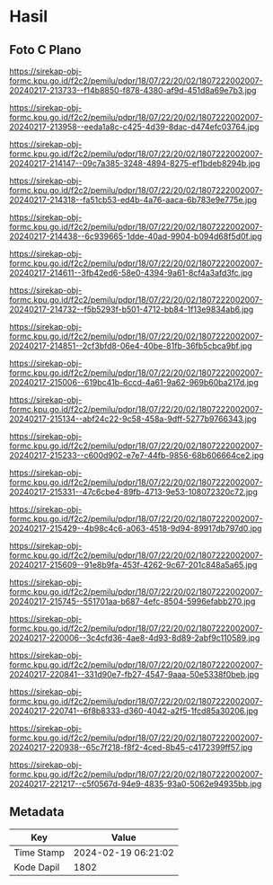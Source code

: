 # Hasil

## Foto C Plano

https://sirekap-obj-formc.kpu.go.id/f2c2/pemilu/pdpr/18/07/22/20/02/1807222002007-20240217-213733--f14b8850-f878-4380-af9d-451d8a69e7b3.jpg

https://sirekap-obj-formc.kpu.go.id/f2c2/pemilu/pdpr/18/07/22/20/02/1807222002007-20240217-213958--eeda1a8c-c425-4d39-8dac-d474efc03764.jpg

https://sirekap-obj-formc.kpu.go.id/f2c2/pemilu/pdpr/18/07/22/20/02/1807222002007-20240217-214147--09c7a385-3248-4894-8275-ef1bdeb8294b.jpg

https://sirekap-obj-formc.kpu.go.id/f2c2/pemilu/pdpr/18/07/22/20/02/1807222002007-20240217-214318--fa51cb53-ed4b-4a76-aaca-6b783e9e775e.jpg

https://sirekap-obj-formc.kpu.go.id/f2c2/pemilu/pdpr/18/07/22/20/02/1807222002007-20240217-214438--6c939665-1dde-40ad-9904-b094d68f5d0f.jpg

https://sirekap-obj-formc.kpu.go.id/f2c2/pemilu/pdpr/18/07/22/20/02/1807222002007-20240217-214611--3fb42ed6-58e0-4394-9a61-8cf4a3afd3fc.jpg

https://sirekap-obj-formc.kpu.go.id/f2c2/pemilu/pdpr/18/07/22/20/02/1807222002007-20240217-214732--f5b5293f-b501-4712-bb84-1f13e9834ab6.jpg

https://sirekap-obj-formc.kpu.go.id/f2c2/pemilu/pdpr/18/07/22/20/02/1807222002007-20240217-214851--2cf3bfd8-06e4-40be-81fb-36fb5cbca9bf.jpg

https://sirekap-obj-formc.kpu.go.id/f2c2/pemilu/pdpr/18/07/22/20/02/1807222002007-20240217-215006--619bc41b-6ccd-4a61-9a62-969b60ba217d.jpg

https://sirekap-obj-formc.kpu.go.id/f2c2/pemilu/pdpr/18/07/22/20/02/1807222002007-20240217-215134--abf24c22-9c58-458a-9dff-5277b9766343.jpg

https://sirekap-obj-formc.kpu.go.id/f2c2/pemilu/pdpr/18/07/22/20/02/1807222002007-20240217-215233--c600d902-e7e7-44fb-9856-68b606664ce2.jpg

https://sirekap-obj-formc.kpu.go.id/f2c2/pemilu/pdpr/18/07/22/20/02/1807222002007-20240217-215331--47c6cbe4-89fb-4713-9e53-108072320c72.jpg

https://sirekap-obj-formc.kpu.go.id/f2c2/pemilu/pdpr/18/07/22/20/02/1807222002007-20240217-215429--4b98c4c6-a063-4518-9d94-89917db797d0.jpg

https://sirekap-obj-formc.kpu.go.id/f2c2/pemilu/pdpr/18/07/22/20/02/1807222002007-20240217-215609--91e8b9fa-453f-4262-9c67-201c848a5a65.jpg

https://sirekap-obj-formc.kpu.go.id/f2c2/pemilu/pdpr/18/07/22/20/02/1807222002007-20240217-215745--551701aa-b687-4efc-8504-5996efabb270.jpg

https://sirekap-obj-formc.kpu.go.id/f2c2/pemilu/pdpr/18/07/22/20/02/1807222002007-20240217-220006--3c4cfd36-4ae8-4d93-8d89-2abf9c110589.jpg

https://sirekap-obj-formc.kpu.go.id/f2c2/pemilu/pdpr/18/07/22/20/02/1807222002007-20240217-220841--331d90e7-fb27-4547-9aaa-50e5338f0beb.jpg

https://sirekap-obj-formc.kpu.go.id/f2c2/pemilu/pdpr/18/07/22/20/02/1807222002007-20240217-220741--6f8b8333-d360-4042-a2f5-1fcd85a30206.jpg

https://sirekap-obj-formc.kpu.go.id/f2c2/pemilu/pdpr/18/07/22/20/02/1807222002007-20240217-220938--65c7f218-f8f2-4ced-8b45-c4172399ff57.jpg

https://sirekap-obj-formc.kpu.go.id/f2c2/pemilu/pdpr/18/07/22/20/02/1807222002007-20240217-221217--c5f0567d-94e9-4835-93a0-5062e94935bb.jpg


## Metadata

| Key        | Value               |
| ---------- | ------------------- |
| Time Stamp | 2024-02-19 06:21:02 |
| Kode Dapil | 1802                |



